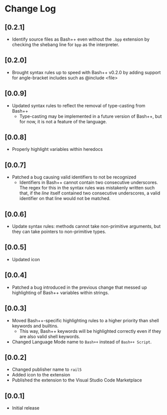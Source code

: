 # Change Log

## [0.2.1]

- Identify source files as Bash++ even without the `.bpp` extension by checking the shebang line for `bpp` as the interpreter.

## [0.2.0]

- Brought syntax rules up to speed with Bash++ v0.2.0 by adding support for angle-bracket includes such as @include &lt;file&gt;

## [0.0.9]

- Updated syntax rules to reflect the removal of type-casting from Bash++
  - Type-casting may be implemented in a future version of Bash++, but for now, it is not a feature of the language.

## [0.0.8]

- Properly highlight variables within heredocs

## [0.0.7]

- Patched a bug causing valid identifiers to not be recognized
  - Identifiers in Bash++ cannot contain two consecutive underscores. The regex for this in the syntax rules was mistakenly written such that, if the *line* itself contained two consecutive underscores, a valid identifier on that line would not be matched.

## [0.0.6]

- Update syntax rules: methods cannot take non-primitive arguments, but they can take pointers to non-primitive types.

## [0.0.5]

- Updated icon

## [0.0.4]

- Patched a bug introduced in the previous change that messed up highlighting of Bash++ variables within strings.

## [0.0.3]

- Moved Bash++-specific highlighting rules to a higher priority than shell keywords and builtins.
  - This way, Bash++ keywords will be highlighted correctly even if they are also valid shell keywords.
- Changed Language Mode name to `Bash++` instead of `Bash++ Script`.

## [0.0.2]

- Changed publisher name to `rail5`
- Added icon to the extension
- Published the extension to the Visual Studio Code Marketplace

## [0.0.1]

- Initial release